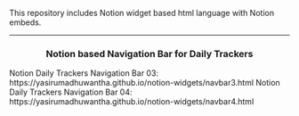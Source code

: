 This repository includes Notion widget based html language with Notion embeds.
<hr/>
<h3 align=center> Notion based Navigation Bar for Daily Trackers </h3>
Notion Daily Trackers Navigation Bar 03: https://yasirumadhuwantha.github.io/notion-widgets/navbar3.html
Notion Daily Trackers Navigation Bar 04: https://yasirumadhuwantha.github.io/notion-widgets/navbar4.html
